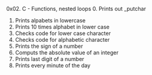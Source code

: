 0x02. C - Functions, nested loops
0. Prints out _putchar
1. Prints alpabets in lowercase
2. Prints 10 times alphabet in lower case
3. Checks code for lower case character
4. Checks code for alphabetic character
5. Prints the sign of a number
6. Computs the absolute value of an integer
7. Prints last digit of a number
8. Prints every minute of the day


